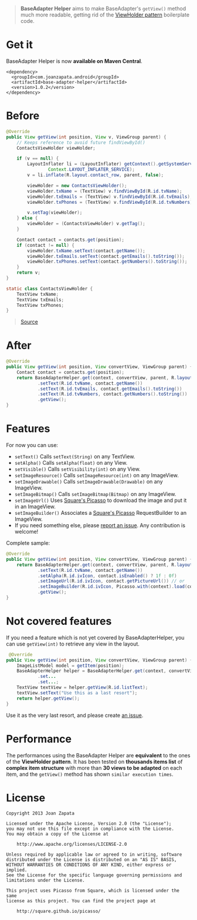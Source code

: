 > **BaseAdapter Helper** aims to make BaseAdapter's ```getView()``` method much more readable, getting rid of the [ViewHolder pattern](http://www.jmanzano.es/blog/?p=166) boilerplate code.

# Get it

BaseAdapter Helper is now **available on Maven Central**.

```
<dependency>
  <groupId>com.joanzapata.android</groupId>
  <artifactId>base-adapter-helper</artifactId>
  <version>1.0.2</version>
</dependency>
```

# Before

```java
@Override
public View getView(int position, View v, ViewGroup parent) {
    // Keeps reference to avoid future findViewById()
    ContactsViewHolder viewHolder;

    if (v == null) {
        LayoutInflater li = (LayoutInflater) getContext().getSystemService(
                Context.LAYOUT_INFLATER_SERVICE);
        v = li.inflate(R.layout.contact_row, parent, false);

        viewHolder = new ContactsViewHolder();
        viewHolder.txName = (TextView) v.findViewById(R.id.tvName);
        viewHolder.txEmails = (TextView) v.findViewById(R.id.tvEmails);
        viewHolder.txPhones = (TextView) v.findViewById(R.id.tvNumbers);

        v.setTag(viewHolder);
    } else {
        viewHolder = (ContactsViewHolder) v.getTag();
    }

    Contact contact = contacts.get(position);
    if (contact != null) {
        viewHolder.txName.setText(contact.getName());
        viewHolder.txEmails.setText(contact.getEmails().toString());
        viewHolder.txPhones.setText(contact.getNumbers().toString());
    }
    return v;
}

static class ContactsViewHolder {
    TextView txName;
    TextView txEmails;
    TextView txPhones;
}
```

> [Source](http://www.jmanzano.es/blog/?p=166)

# After

```java
@Override
public View getView(int position, View convertView, ViewGroup parent) {
    Contact contact = contacts.get(position);
    return BaseAdapterHelper.get(context, convertView, parent, R.layout.contact_row)
            .setText(R.id.tvName, contact.getName())
            .setText(R.id.tvEmails, contact.getEmails().toString())
            .setText(R.id.tvNumbers, contact.getNumbers().toString())
            .getView();
}
```

# Features

For now you can use:

* ```setText()``` Calls ```setText(String)``` on any TextView.
* ```setAlpha()``` Calls ```setAlpha(float)``` on any View.
* ```setVisible()``` Calls ```setVisibility(int)``` on any View.
* ```setImageResource()``` Calls ```setImageResource(int)``` on any ImageView.
* ```setImageDrawable()``` Calls ```setImageDrawable(Drawable)``` on any ImageView.
* ```setImageBitmap()``` Calls ```setImageBitmap(Bitmap)``` on any ImageView.
* ```setImageUrl()``` Uses [Square's Picasso](http://square.github.io/picasso/) to download the image and put it in an ImageView.
* ```setImageBuilder()``` Associates a [Square's Picasso](http://square.github.io/picasso/) RequestBuilder to an ImageView.
* If you need something else, please [report an issue](https://github.com/JoanZapata/base-adapter-helper/issues). Any contribution is welcome!

Complete sample:

```java
@Override
public View getView(int position, View convertView, ViewGroup parent) {
    return BaseAdapterHelper.get(context, convertView, parent, R.layout.contact_row)
            .setText(R.id.tvName, contact.getName())
            .setAlpha(R.id.ivIcon, contact.isEnabled() ? 1f : 0f)
            .setImageUrl(R.id.ivIcon, contact.getPictureUrl()) // or
            .setImageBuilder(R.id.ivIcon, Picasso.with(context).load(contact.getPictureUrl()).resize(100, 100))
            .getView();
}
```

# Not covered features

If you need a feature which is not yet covered by BaseAdapterHelper, you can use ```getView(int)``` to retrieve any view in the layout.

```java
 @Override
public View getView(int position, View convertView, ViewGroup parent) {
    ImageListModel model = getItem(position);
    BaseAdapterHelper helper = BaseAdapterHelper.get(context, convertView, parent, R.layout.list_item)
            .set...
            .set...;
    TextView textView = helper.getView(R.id.listText);
    textView.setText("Use this as a last resort");
    return helper.getView();
}
```

Use it as the very last resort, and please create [an issue](https://github.com/JoanZapata/base-adapter-helper/issues).

# Performance

The performances using the BaseAdapter Helper are **equivalent** to the ones of the **ViewHolder pattern**.
It has been tested on **thousands items list** of **complex item structure** with more than **30 views to be adapted** on each item, and the ```getView()``` method has shown ```similar execution times```.

# License

```
Copyright 2013 Joan Zapata

Licensed under the Apache License, Version 2.0 (the "License");
you may not use this file except in compliance with the License.
You may obtain a copy of the License at

    http://www.apache.org/licenses/LICENSE-2.0

Unless required by applicable law or agreed to in writing, software
distributed under the License is distributed on an "AS IS" BASIS,
WITHOUT WARRANTIES OR CONDITIONS OF ANY KIND, either express or implied.
See the License for the specific language governing permissions and
limitations under the License.

This project uses Picasso from Square, which is licensed under the same
license as this project. You can find the project page at

    http://square.github.io/picasso/
```
